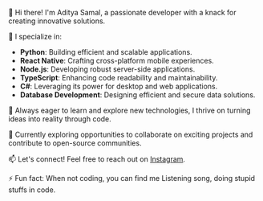 👋 Hi there! I'm Aditya Samal, a passionate developer with a knack for creating innovative solutions.

🚀 I specialize in:
- **Python**: Building efficient and scalable applications.
- **React Native**: Crafting cross-platform mobile experiences.
- **Node.js**: Developing robust server-side applications.
- **TypeScript**: Enhancing code readability and maintainability.
- **C#**: Leveraging its power for desktop and web applications.
- **Database Development**: Designing efficient and secure data solutions.

🌱 Always eager to learn and explore new technologies, I thrive on turning ideas into reality through code.

💼 Currently exploring opportunities to collaborate on exciting projects and contribute to open-source communities.

📫 Let's connect! Feel free to reach out on [Instagram](https://www.instagram.com/adistar.js/).

⚡ Fun fact: When not coding, you can find me Listening song, doing stupid stuffs in code.


